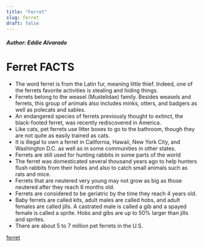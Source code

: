 ```yaml
---
title: "Ferret"
slug: ferret
draft: false
---
```


##### Author: Eddie Alvarado



# Ferret FACTS

- The word ferret is from the Latin fur, meaning little thief. Indeed, one of the ferrets favorite activities is stealing and hiding things.
- Ferrets belong to the weasel (Mustelidae) family. Besides weasels and ferrets, this group of animals also includes minks, otters, and badgers as well as polecats and sables.
- An endangered species of ferrets previously thought to extinct, the black-footed ferret, was recently rediscovered in America.
- Like cats, pet ferrets use litter boxes to go to the bathroom, though they are not quite as easily trained as cats.
- It is illegal to own a ferret in California, Hawaii, New York City, and Washington D.C. as well as in some communities in other states.
- Ferrets are still used for hunting rabbits in some parts of the world
- The ferret was domesticated several thousand years ago to help hunters flush rabbits from their holes and also to catch small animals such as rats and mice.
- Ferrets that are neutered very young may not grow as big as those neutered after they reach 6 months old.
- Ferrets are considered to be geriatric by the time they reach 4 years old.
- Baby ferrets are called kits, adult males are called hobs, and adult females are called jills. A castrated male is called a gib and a spayed female is called a sprite. Hobs and gibs are up to 50% larger than jills and sprites.
- There are about 5 to 7 million pet ferrets in the U.S.

[ferret](https://www.factretriever.com/ferret-facts)